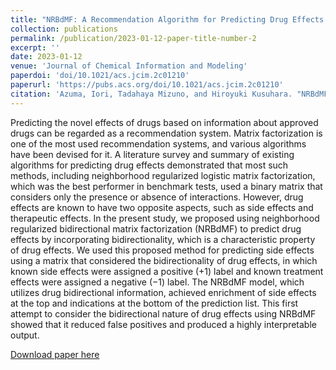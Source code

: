 ```yaml
---
title: "NRBdMF: A Recommendation Algorithm for Predicting Drug Effects Considering Directionality"
collection: publications
permalink: /publication/2023-01-12-paper-title-number-2
excerpt: ''
date: 2023-01-12
venue: 'Journal of Chemical Information and Modeling'
paperdoi: 'doi/10.1021/acs.jcim.2c01210'
paperurl: 'https://pubs.acs.org/doi/10.1021/acs.jcim.2c01210'
citation: 'Azuma, Iori, Tadahaya Mizuno, and Hiroyuki Kusuhara. "NRBdMF: A recommendation algorithm for predicting drug effects considering directionality." Journal of Chemical Information and Modeling 63.2 (2023): 474-483.'
---
```

Predicting the novel effects of drugs based on information about approved drugs can be regarded as a recommendation system. Matrix factorization is one of the most used recommendation systems, and various algorithms have been devised for it. A literature survey and summary of existing algorithms for predicting drug effects demonstrated that most such methods, including neighborhood regularized logistic matrix factorization, which was the best performer in benchmark tests, used a binary matrix that considers only the presence or absence of interactions. However, drug effects are known to have two opposite aspects, such as side effects and therapeutic effects. In the present study, we proposed using neighborhood regularized bidirectional matrix factorization (NRBdMF) to predict drug effects by incorporating bidirectionality, which is a characteristic property of drug effects. We used this proposed method for predicting side effects using a matrix that considered the bidirectionality of drug effects, in which known side effects were assigned a positive (+1) label and known treatment effects were assigned a negative (−1) label. The NRBdMF model, which utilizes drug bidirectional information, achieved enrichment of side effects at the top and indications at the bottom of the prediction list. This first attempt to consider the bidirectional nature of drug effects using NRBdMF showed that it reduced false positives and produced a highly interpretable output.

[Download paper here](https://pubs.acs.org/doi/10.1021/acs.jcim.2c01210)
